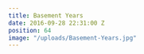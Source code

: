 ```yaml
---
title: Basement Years
date: 2016-09-28 22:31:00 Z
position: 64
image: "/uploads/Basement-Years.jpg"
---
```


